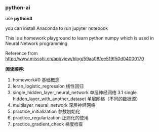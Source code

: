 ### python-ai

use **python3**

you can install Anaconda to run jupyter notebook

This is a homework playground to learn python numpy which is used in Neural Network programming

Reference from http://www.missshi.cn/api/view/blog/59aa08fee519f50d04000170

**阅读顺序:**

1. homework#0 基础概念
2. leran_logistic_regression 线性回归
3. single_hidden_layer_neural_network 单层神经网络
   3.1 single hidden_layer_with_another_dataset 单层网络（不同的数据源）
4. multilayer_neural_network 深层神经网络
5. practice_initialization 参数初始化
6. practice_regularization 正则化的使用
7. practice_gradient_check 梯度检查
